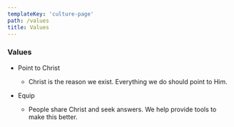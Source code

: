 ```yaml
---
templateKey: 'culture-page'
path: /values
title: Values
---
```


### Values

- Point to Christ
    - Christ is the reason we exist. Everything we do should point to Him.

- Equip
    - People share Christ and seek answers. We help provide tools to make this better.
